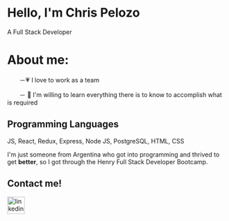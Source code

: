 # Hello, I'm Chris Pelozo

A Full Stack Developer 

# About me:

 　　－💗 I love to work as a team

 　　－ 🚀 I'm willing to learn everything there is to know to accomplish what is required

## Programming Languages

JS, React, Redux, Express, Node JS, PostgreSQL, HTML, CSS

I'm just someone from Argentina who got into programming and thrived to get **better**, so I got through the Henry Full Stack Developer Bootcamp.

## Contact me!

[<img src='https://cdn.jsdelivr.net/npm/simple-icons@3.0.1/icons/linkedin.svg' alt='linkedin' height='40'>](https://www.linkedin.com/in/https://www.linkedin.com/in/chris-pelozo//)  
